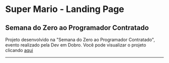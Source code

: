 # Super Mario - Landing Page

## Semana do Zero ao Programador Contratado

Projeto desenvolvido na "Semana do Zero ao Programador Contratado", evento realizado pela Dev em Dobro.
Você pode visualizar o projeto clicando [aqui](https://www.josephmatheus.github.io/super-mario-landing-page)

---
